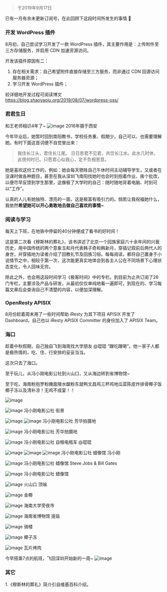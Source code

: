 > 于2019年9月17日

已有一月有余未更新订阅号，在此回顾下这段时间所发生的事情 🙂

### 开发 WordPress 插件
8月初，自己尝试学习开发了一款 WordPress 插件，其主要作用是：上传附件至三方存储服务，并启用 CDN 加速资源访问。

开发该插件原因有二：
1. 存在相关需求：自己希望附件直接存储至三方服务，而非通过 CDN 回源访问服务器资源；
2. 学习开发 WordPress 插件；

较详细地开发过程可阅读博文 https://blog.shaoyaoju.org/2019/08/07/wordpress-oss/

### 君君生日
和王老师相识4年了~
![image](https://user-images.githubusercontent.com/2106987/83971742-98b7b000-a90f-11ea-870c-cc6730d26efc.png)
2016年摄于西安

今年毕业后，她暂时回到南阳教书，学校任务重、假期少，自己可以、也需要理解她。有时下面这首词便不自觉冒出来：

> 我住长江头，君住长江尾。 日日思君不见君，共饮长江水。此水几时休，此恨何时已。只愿君心似我心，定不负相思意。

她是喜欢这份工作的，例如：她会每天牺牲自己午休时间主动辅导学生，又或者在没课时做各种题目，甚至在我从深圳飞南阳找她时也会时刻抱着作业、挨个批改，以便尽早反馈到学生那里，这像极了大学时的自己：随时随地背着电脑、时刻可以“工作”。

认真的人儿有她独特、漂亮的一面，这是极富有吸引力的。倘若让我祝福她什么，我依然**希望她可以开心勇敢地去做自己喜欢的事情~**

### 阅读与学习
每天上下班，在地铁中停留的40分钟便成了看书的好时间！

这是第二次看《穆斯林的葬礼》，该书讲述了北京一个回族家庭六十余年间的兴衰历史，用中国传统的两个意象玉和月代表韩子奇和韩新月，穿插记叙前后两代人的身世，并穿插地为读者介绍了回教礼节及回族习俗。每每阅读，都将自己置身于小说情节之中，相较于第一次，这次能更真实地体会到各主人公在不同场景下心理状态变化，令人回味无穷。

除此之外，也会用这段时间学习《极客时间》中的专栏。到目前为止共订阅了26门专栏，主要涉及产品与研发，从最初仅仅单纯地看一遍即可，到现在的、学习每篇文章后会查询自己不清楚的内容，以便加深理解。

### OpenResty APISIX
8月份趁着周末用了一些时间帮助 iResty 为其下项目 APISIX 开发了 Dashboard，自己也以 iResty APISIX Committer 的身份加入了 APISIX Team。

### 海口
趁着中秋假期，自己独自飞到海南找大学朋友 @琨琨 “蹭吃蹭喝”。他一家子人都是极热情的，吃、住、行安排的妥妥当当。

这次只去了海口。

至于玩儿，从冯小刚电影公社到火山口，又从海边转到省博物馆~

至于吃，海南粉抱罗粉腌面陵水酸粉东就鸭文昌鸡三杯鸡地瓜菜陈皮炸排骨椰子饭椰子冻以及清补凉！无鸡不成宴！！

![image](https://user-images.githubusercontent.com/2106987/83971912-2bf0e580-a910-11ea-83d6-bc6088819b70.png)

![image](https://user-images.githubusercontent.com/2106987/83971917-2f846c80-a910-11ea-9c34-6695eeaedf3e.png)
冯小刚电影公社 街景

![image](https://user-images.githubusercontent.com/2106987/83971927-38753e00-a910-11ea-8ef5-54843f2b52b9.png)
![image](https://user-images.githubusercontent.com/2106987/83971932-3d39f200-a910-11ea-8911-b3d42a6deb7d.png)
冯小刚电影公社 芳华拍摄地

![image](https://user-images.githubusercontent.com/2106987/83971937-462ac380-a910-11ea-87be-19cd56e8ccff.png)
冯小刚电影公社 芳华拍摄地

![image](https://user-images.githubusercontent.com/2106987/83971942-4d51d180-a910-11ea-8172-6ca3a7f1cfee.png)
冯小刚电影公社 自租电瓶车 @琨琨

![image](https://user-images.githubusercontent.com/2106987/83971951-56db3980-a910-11ea-8754-8f7aefa828b7.png)
![image](https://user-images.githubusercontent.com/2106987/83971950-5642a300-a910-11ea-8b7a-6b23345a5e6a.png)
![image](https://user-images.githubusercontent.com/2106987/83971955-59d62a00-a910-11ea-808d-3ca5e2225922.png)
冯小刚电影公社 蜡像馆 冯小刚

![image](https://user-images.githubusercontent.com/2106987/83971960-60fd3800-a910-11ea-8f66-0a019faf9b50.png)
冯小刚电影公社 蜡像馆 Steve Jobs & Bill Gates

![image](https://user-images.githubusercontent.com/2106987/83971969-66f31900-a910-11ea-9e2f-24452d8edaef.png)
冯小刚电影公社 蜡像馆

![image](https://user-images.githubusercontent.com/2106987/83971976-6d819080-a910-11ea-93fa-2a13be9e20ba.png)
火山口 顶端

![image](https://user-images.githubusercontent.com/2106987/83971982-74a89e80-a910-11ea-8a46-1e692951c540.png)
金椰

![image](https://user-images.githubusercontent.com/2106987/83971991-812cf700-a910-11ea-9f3c-048f493543f7.png)
海南大学旁夜市

![image](https://user-images.githubusercontent.com/2106987/83971995-8722d800-a910-11ea-9e96-f32ba17a0f19.png)
海南省博物馆 提盐

![image](https://user-images.githubusercontent.com/2106987/83972003-8c802280-a910-11ea-89d9-56c708af2a54.png)
骑楼

![image](https://user-images.githubusercontent.com/2106987/83972006-91dd6d00-a910-11ea-9138-2788a831d7b3.png)
椰子冻


![image](https://user-images.githubusercontent.com/2106987/83972012-97d34e00-a910-11ea-8502-2c845c553115.png)
瓦片烤肉

今早搭乘7点的航班，飞回深圳开始新的一周~
![image](https://user-images.githubusercontent.com/2106987/83972026-a28de300-a910-11ea-8b62-330e10718f0f.png)

### 其它
1.《穆斯林的葬礼》简介引自维基百科介绍。
